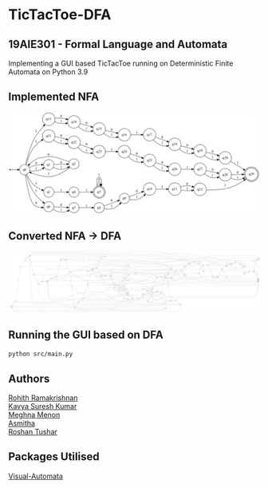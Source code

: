 # TicTacToe-DFA
## 19AIE301 - Formal Language and Automata 

Implementing a GUI based TicTacToe running on Deterministic Finite Automata on Python 3.9

## Implemented NFA
![nfa](https://github.com/Rohith-2/TicTacToe-DFA/blob/main/images/NFA.png)

## Converted NFA -> DFA
![dfa](https://github.com/Rohith-2/TicTacToe-DFA/blob/main/images/NFA2DFA.png)

## Running the GUI based on DFA
```shell
python src/main.py
```
## Authors
[Rohith Ramakrishnan](https://github.com/Rohith-2)  
[Kavya Suresh Kumar](https://github.com/kavyasureshkumar)  
[Meghna Menon](https://github.com/meghnabmenon)  
[Asmitha](https://github.com/AsmithaUbaid)  
[Roshan Tushar](https://github.com/roshantushar)  

## Packages Utilised 
[Visual-Automata](https://github.com/lewiuberg/visual-automata)


